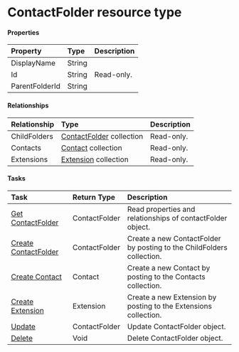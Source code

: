# ContactFolder resource type



#### Properties
| Property	   | Type	|Description|
|:---------------|:--------|:----------|
|DisplayName|String||
|Id|String| Read-only.|
|ParentFolderId|String||

#### Relationships
| Relationship | Type	|Description|
|:---------------|:--------|:----------|
|ChildFolders|[ContactFolder](contactfolder.md) collection| Read-only.|
|Contacts|[Contact](contact.md) collection| Read-only.|
|Extensions|[Extension](extension.md) collection| Read-only.|

#### Tasks

| Task		   | Return Type	|Description|
|:---------------|:--------|:----------|
|[Get ContactFolder](../api/contactfolder_get.md) | ContactFolder |Read properties and relationships of contactFolder object.|
|[Create ContactFolder]((../api/contactfolder_post_childfolders.md)) |ContactFolder| Create a new ContactFolder by posting to the ChildFolders collection.|
|[Create Contact]((../api/contactfolder_post_contacts.md)) |Contact| Create a new Contact by posting to the Contacts collection.|
|[Create Extension]((../api/contactfolder_post_extensions.md)) |Extension| Create a new Extension by posting to the Extensions collection.|
|[Update](../api/contactfolder_update.md) | ContactFolder	|Update ContactFolder object. |
|[Delete](../api/contactfolder_delete.md) | Void	|Delete ContactFolder object. |
